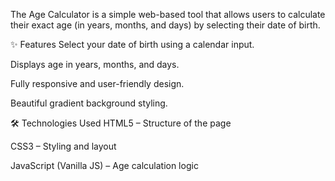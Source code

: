 The Age Calculator is a simple web-based tool that allows users to calculate their exact age (in years, months, and days) by selecting their date of birth.

✨ Features
Select your date of birth using a calendar input.

Displays age in years, months, and days.

Fully responsive and user-friendly design.

Beautiful gradient background styling.

🛠️ Technologies Used
HTML5 – Structure of the page

CSS3 – Styling and layout

JavaScript (Vanilla JS) – Age calculation logic
